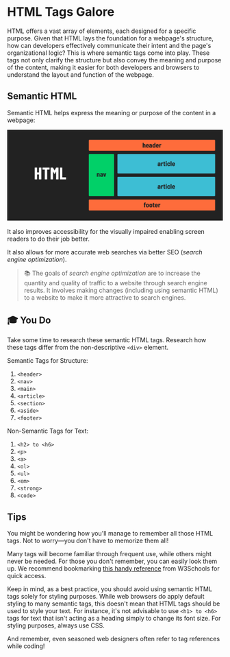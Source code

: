 # HTML Tags Galore

HTML offers a vast array of elements, each designed for a specific purpose. Given that HTML lays the foundation for a webpage's structure, how can developers effectively communicate their intent and the page's organizational logic? This is where semantic tags come into play. These tags not only clarify the structure but also convey the meaning and purpose of the content, making it easier for both developers and browsers to understand the layout and function of the webpage.

## Semantic HTML

Semantic HTML helps express the meaning or purpose of the content in a webpage:

![semantic HTML](../html-assets/semantic.png)

It also improves accessibility for the visually impaired enabling screen readers to do their job better.

It also allows for more accurate web searches via better SEO (*search engine optimization*).

> 📚 The goals of *search engine optimization* are to increase the quantity and quality of traffic to a website through search engine results. It involves making changes (including using semantic HTML) to a website to make it more attractive to search engines.

## 🎓 You Do

Take some time to research these semantic HTML tags. Research how these tags differ from the non-descriptive `<div>` element.

Semantic Tags for Structure:

1. `<header>`
2. `<nav>`
3. `<main>`
4. `<article>`
5. `<section>`
6. `<aside>`
7. `<footer>`

Non-Semantic Tags for Text:

1. `<h2> to <h6>`
2. `<p>`
3. `<a>`
4. `<ol>`
5. `<ul>`
6. `<em>`
7. `<strong>`
8. `<code>`


## Tips

You might be wondering how you'll manage to remember all those HTML tags. Not to worry—you don't have to memorize them all!

Many tags will become familiar through frequent use, while others might never be needed. For those you don't remember, you can easily look them up. We recommend bookmarking [this handy reference](https://www.w3schools.com/html/html5_semantic_elements.asp) from W3Schools for quick access.

Keep in mind, as a best practice, you should avoid using semantic HTML tags solely for styling purposes. While web browsers do apply default styling to many semantic tags, this doesn't mean that HTML tags should be used to style your text. For instance, it's not advisable to use `<h1> to <h6>` tags for text that isn't acting as a heading simply to change its font size. For styling purposes, always use CSS.

And remember, even seasoned web designers often refer to tag references while coding!